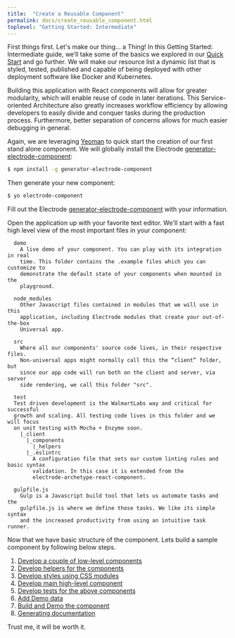 ```yaml
---
title:  "Create a Reusable Component"
permalink: docs/create_reusable_component.html
toplevel: "Getting Started: Intermediate"
---
```


First things first. Let's make our thing... a Thing! In this Getting Started: Intermediate guide, we’ll take some of the basics we explored in our [Quick Start](get_started.html) and go further. We will make our resource list a dynamic list that is styled, tested, published and capable of being deployed with other deployment software like Docker and Kubernetes.

Building this application with React components will allow for greater modularity, which will enable reuse of code in later iterations. This Service-oriented Architecture also greatly increases workflow efficiency by allowing developers to easily divide and conquer tasks during the production process. Furthermore, better separation of concerns allows for much easier debugging in general.

Again, we are leveraging [Yeoman](http://yeoman.io/) to quick start the creation of our first stand alone component. We will globally install the Electrode [generator-electrode-component]:

```bash
$ npm install -g generator-electrode-component
```

Then generate your new component:

```bash
$ yo electrode-component
```

Fill out the Electrode [generator-electrode-component] with your information.

Open the application up with your favorite text editor. We'll start with a fast high level view of the most important files in your component:

```
  demo
    A live demo of your component. You can play with its integration in real
    time. This folder contains the .example files which you can customize to
    demonstrate the default state of your components when mounted in the
    playground.

  node_modules
    Other Javascript files contained in modules that we will use in this
    application, including Electrode modules that create your out-of-the-box
    Universal app.

  src
    Where all our components' source code lives, in their respective files.
    Non-universal apps might normally call this the “client” folder, but
    since our app code will run both on the client and server, via server
    side rendering, we call this folder "src".

  test
  Test driven development is the WalmartLabs way and critical for successful
  growth and scaling. All testing code lives in this folder and we will focus
  on unit testing with Mocha + Enzyme soon.
    |_client
      |_components
        |_helpers
      |_.eslintrc
        A configuration file that sets our custom linting rules and basic syntax
        validation. In this case it is extended from the
        electrode-archetype-react-component.

  gulpfile.js
    Gulp is a Javascript build tool that lets us automate tasks and the
    gulpfile.js is where we define those tasks. We like its simple syntax
    and the increased productivity from using an intuitive task runner.

```

Now that we have basic structure of the component. Lets build a sample component by following below steps.

1. [Develop a couple of low-level components](low_level_components.html)
2. [Develop helpers for the components](component_helpers.html)
3. [Develop styles using CSS modules](develop_styles.html)
4. [Develop main high-level component](high_level_component.html)
5. [Develop tests for the above components](test_components.html)
6. [Add Demo data](add_data.html)
7. [Build and Demo the component](build_and_demo.html)
8. [Generating documentation](generate_docs.html)

Trust me, it will be worth it.

[generator-electrode-component]: https://github.com/electrode-io/generator-electrode-component
